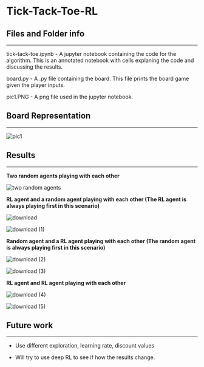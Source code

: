 # Tick-Tack-Toe-RL

## Files and Folder info
************************

tick-tack-toe.ipynb - A jupyter notebook containing the code for the algorithm. This is an annotated notebook with cells explaning the code and discussing the results. 

board.py - A .py file containing the board. This file prints the board game given the player inputs.

pic1.PNG - A png file used in the jupyter notebook.

## Board Representation
***********************

![pic1](https://user-images.githubusercontent.com/85404022/126875031-6b0d59a4-3901-4709-a8d4-6b81db83dcb1.PNG)

## Results
***********
**Two random agents playing with each other**

![two random agents](https://user-images.githubusercontent.com/85404022/126875121-2a83b8a2-7a4f-4add-be22-9e18466b04f9.png)


**RL agent and a random agent playing with each other (The RL agent is always playing first in this scenario)**

![download](https://user-images.githubusercontent.com/85404022/126875135-064b80e9-3812-4d07-8102-390990d2c4d7.png)

![download (1)](https://user-images.githubusercontent.com/85404022/126875146-f61fd3a6-da78-48b6-838d-030fb10518cf.png)


**Random agent and a RL agent playing with each other (The random agent is always playing first in this scenario)**

![download (2)](https://user-images.githubusercontent.com/85404022/126875163-d8e493e7-4987-4313-a0f2-a21d240f14c9.png)

![download (3)](https://user-images.githubusercontent.com/85404022/126875167-7727b1e5-8b82-4de9-b762-738845840d67.png)

**RL agent and RL agent playing with each other**

![download (4)](https://user-images.githubusercontent.com/85404022/126875184-fd14b561-d250-42b8-9bbd-690f1a0c1574.png)

![download (5)](https://user-images.githubusercontent.com/85404022/126875190-d6599370-085c-425d-b471-2a7b738147a2.png)


## Future work
**************

- Use different exploration, learning rate, discount values

- Will try to use deep RL to see if how the results change. 
